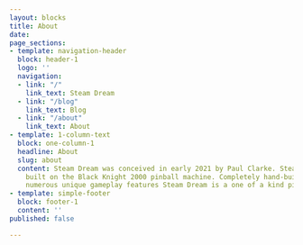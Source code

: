 ```yaml
---
layout: blocks
title: About
date: 
page_sections:
- template: navigation-header
  block: header-1
  logo: ''
  navigation:
  - link: "/"
    link_text: Steam Dream
  - link: "/blog"
    link_text: Blog
  - link: "/about"
    link_text: About
- template: 1-column-text
  block: one-column-1
  headline: About
  slug: about
  content: Steam Dream was conceived in early 2021 by Paul Clarke. Steam Dream is
    built on the Black Knight 2000 pinball machine. Completely hand-built and features
    numerous unique gameplay features Steam Dream is a one of a kind pinball experience.
- template: simple-footer
  block: footer-1
  content: ''
published: false

---
```

